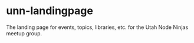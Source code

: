 unn-landingpage
===============

The landing page for events, topics, libraries, etc. for the Utah Node Ninjas meetup group.
